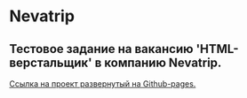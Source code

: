 # Nevatrip

## Тестовое задание на вакансию 'HTML-верстальщик' в компанию Nevatrip.

[Ссылка на проект развернутый на Github-pages.](https://kareivis96.github.io/Nevatrip)